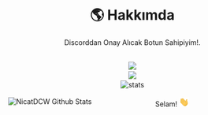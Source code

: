 
<div align="center">
  <h1>🌎 Hakkımda</h1>
  <p>Discorddan Onay Alıcak Botun Sahipiyim!.</p>
  <br>
<img src="https://lanyard-profile-readme.vercel.app/api/852853360612605952?theme=light&bg=3437eb&animated=false&hideDiscrim=true&borderRadius=30px&idleMessage=Bir%20Bok%yapmıyor%20merak%20etme"></img>
  <br>
  <img src="https://github-readme-stats.vercel.app/api?username=Nicat-dcw&show_icons=true&theme=gruvbox&hide_border=true" width="%100" height="150px">
  <br>
  <img src="https://github-readme-stats.vercel.app/api/top-langs/?username=Nicat-dcw&layout=compact&theme=gruvbox&hide_border=true&layout=compact" width="%100" height="100px" alt="stats" />
  <br><br>
Selam!   <img src="https://raw.githubusercontent.com/ABSphreak/ABSphreak/master/gifs/Hi.gif" width="20px"></h2>



<img align="left" alt="NicatDCW Github Stats" src="https://github-readme-stats.vercel.app/api?username=nicat-dcw&show_icons=true&theme=radical&count_private=true" />

<img align="center" href="https://lanyard-profile-readme.vercel.app/api/852853360612605952">
                            </img>
<img align="center" href="https://discord.com/users/852853360612605952"></img>
</div>
